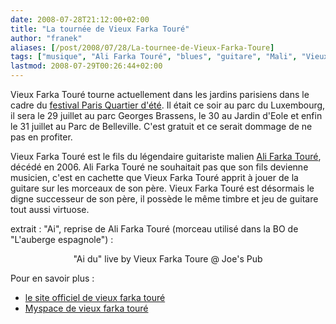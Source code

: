```yaml
---
date: 2008-07-28T21:12:00+02:00
title: "La tournée de Vieux Farka Touré"
author: "franek"
aliases: [/post/2008/07/28/La-tournee-de-Vieux-Farka-Toure]
tags: ["musique", "Ali Farka Touré", "blues", "guitare", "Mali", "Vieux Farka Touré"]
lastmod: 2008-07-29T00:26:44+02:00
---
```

Vieux Farka Touré tourne actuellement dans les jardins parisiens dans le cadre du [festival Paris Quartier d'été](http://www.quartierdete.com/). Il était ce soir au parc du Luxembourg, il sera le 29 juillet au parc Georges Brassens, le 30 au Jardin d'Eole et enfin le 31 juillet au Parc de Belleville. C'est gratuit et ce serait dommage de ne pas en profiter.

Vieux Farka Touré est le fils du légendaire guitariste malien [Ali Farka Touré](http://fr.wikipedia.org/wiki/Ali_Farka_Tour%C3%A9), décédé en 2006. Ali Farka Touré ne souhaitait pas que son fils devienne musicien, c'est en cachette que Vieux Farka Touré apprit à jouer de la guitare sur les morceaux de son père. Vieux Farka Touré est désormais le digne successeur de son père, il possède le même timbre et jeu de guitare tout aussi virtuose.

extrait : "Ai", reprise de Ali Farka Touré (morceau utilisé dans la BO de "L'auberge espagnole") :

<div class="external-media" style="margin: 1em auto; text-align: center;"><object data="http://www.youtube.com/v/iqIP5CeEK_c&hl=fr&fs=1" height="350" type="application/x-shockwave-flash" width="425"> <param name="movie" value="http://www.youtube.com/v/iqIP5CeEK_c&hl=fr&fs=1"></param> <param name="wmode" value="transparent"></param></object>  
"Ai du" live by Vieux Farka Toure @ Joe's Pub </div>Pour en savoir plus :

- [le site officiel de vieux farka touré](http://www.vieuxfarkatoure.com)
- [Myspace de vieux farka touré](http://www.myspace.com/vieuxfarkatoure)
